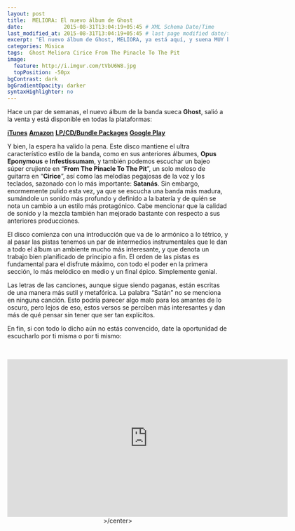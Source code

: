 ```yaml
---
layout: post
title:  MELIORA: El nuevo álbum de Ghost
date:             2015-08-31T13:04:19+05:45 # XML Schema Date/Time
last_modified_at: 2015-08-31T13:04:19+05:45 # last page modified date/time
excerpt: "El nuevo álbum de Ghost, MELIORA, ya está aquí, y suena MUY bien."
categories: Música
tags:  Ghost Meliora Cirice From The Pinacle To The Pit
image:
  feature: http://i.imgur.com/tVbU6W8.jpg
  topPosition: -50px
bgContrast: dark
bgGradientOpacity: darker
syntaxHighlighter: no
---
```


Hace un par de semanas, el nuevo álbum de la banda sueca **Ghost**, salió a la venta y está disponible en todas la plataformas:

[**iTunes**](http://found.ee/MELIORA_iTunes)
[**Amazon**](http://found.ee/MelioraAma)
[**LP/CD/Bundle Packages**](http://found.ee/MELIORA)
[**Google Play**](http://found.ee/Meliora_GPlay)

Y bien, la espera ha valido la pena. Este disco mantiene el ultra característico estilo de la banda, como en sus anteriores álbumes, **Opus Eponymous** e **Infestissumam**, y también podemos escuchar un bajeo súper crujiente en “**From The Pinacle To The Pit**”, un solo meloso de guitarra en “**Cirice**”, así como las melodías pegajosas de la voz y los teclados, sazonado con lo más importante: **Satanás**. Sin embargo, enormemente pulido esta vez, ya que se escucha una banda más madura, sumándole un sonido más profundo y definido a la batería y de quién se nota un cambio a un estilo más protagónico. Cabe mencionar que la calidad de sonido y la mezcla también han mejorado bastante con respecto a sus anteriores producciones.

El disco comienza con una introducción que va de lo armónico a lo tétrico, y al pasar las pistas tenemos un par de intermedios instrumentales que le dan a todo el álbum un ambiente mucho más interesante, y que denota un trabajo bien planificado de principio a fin. El orden de las pistas es fundamental para el disfrute máximo, con todo el poder en la primera sección, lo más melódico en medio y un final épico. Simplemente genial.

Las letras de las canciones, aunque sigue siendo paganas, están escritas de una manera más sutil y metafórica. La palabra “Satán” no se menciona en ninguna canción. Esto podría parecer algo malo para los amantes de lo oscuro, pero lejos de eso, estos versos se perciben más interesantes y dan más de qué pensar sin tener que ser tan explícitos.

En fin, si con todo lo dicho aún no estás convencido, date la oportunidad de escucharlo por ti misma o por ti mismo:

<br><center><iframe width="640" height="360" src="https://www.youtube.com/embed/CzzkemzfdfU" frameborder="0" allowfullscreen></iframe>>/center><br>
